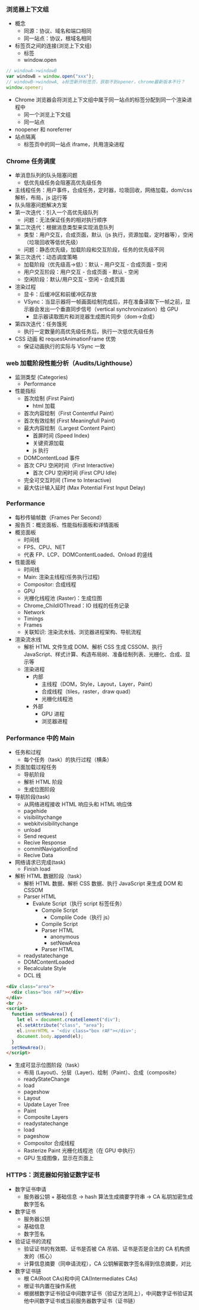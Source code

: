### 浏览器上下文组

- 概念
  - 同源：协议、域名和端口相同
  - 同一站点：协议，根域名相同
- 标签页之间的连接(浏览上下文组)
  - <a>标签
  - window.open

```javascript
// windowA->windowB
var windowB = window.open("xxx");
// windowB->windowA, a标签新开标签页，获取不到opener，chrome最新版本不行？
window.opener;
```

- Chrome 浏览器会将浏览上下文组中属于同一站点的标签分配到同一个渲染进程中
  - 同一个浏览上下文组
  - 同一站点
- noopener 和 noreferrer
- 站点隔离
  - 标签页中的同一站点 iframe，共用渲染进程

### Chrome 任务调度

- 单消息队列的队头阻塞问题
  - 低优先级任务会阻塞高优先级任务
- 主线程任务：用户事件，合成任务，定时器，垃圾回收，网络加载，dom/css 解析，布局，js 运行等
- 队头阻塞问题解决方案
- 第一次迭代：引入一个高优先级队列
  - 问题：无法保证任务的相对执行顺序
- 第二次迭代：根据消息类型来实现消息队列
  - 类型：用户交互，合成页面，默认（js 执行，资源加载，定时器等），空闲（垃圾回收等低优先级）
  - 问题：静态优先级，加载阶段和交互阶段，任务的优先级不同
- 第三次迭代：动态调度策略
  - 加载阶段（优先级高->低）：默认 - 用户交互 - 合成页面 - 空闲
  - 用户交互阶段：用户交互 - 合成页面 - 默认 - 空闲
  - 空闲阶段：默认/用户交互 - 空闲 - 合成页面
- 渲染过程
  - 显卡：后缓冲区和前缓冲区存放
  - VSync：当显示器将一帧画面绘制完成后，并在准备读取下一帧之前，显示器会发出一个垂直同步信号（vertical synchronization）给 GPU
    - 显示器读取图片和浏览器生成图片同步（dom->合成）
- 第四次迭代：任务饿死
  - 执行一定数量的高优先级任务后，执行一次低优先级任务
- CSS 动画 和 requestAnimationFrame 优势
  - 保证动画执行的实际与 VSync 一致

### web 加载阶段性能分析（Audits/Lighthouse）

- 监测类型 (Categories)
  - Performance
- 性能指标
  - 首次绘制 (First Paint)
    - html 加载
  - 首次内容绘制（First Contentful Paint）
  - 首次有效绘制 (First Meaningfull Paint)
  - 最大内容绘制（Largest Content Paint）
    - 首屏时间 (Speed Index)
    - 关键资源加载
    - js 执行
  - DOMContentLoad 事件
  - 首次 CPU 空闲时间（First Interactive）
    - 首次 CPU 空闲时间 (First CPU Idle)
  - 完全可交互时间 (Time to Interactive)
  - 最大估计输入延时 (Max Potential First Input Delay)

### Performance

- 每秒传输帧数（Frames Per Second）
- 报告页：概览面板、性能指标面板和详情面板
- 概览面板
  - 时间线
  - FPS、CPU、NET
  - 代表 FP、LCP、DOMContentLoaded、Onload 的竖线
- 性能面板
  - 时间线
  - Main: 渲染主线程(任务执行过程)
  - Compositor: 合成线程
  - GPU
  - 光栅化线程池 (Raster)：生成位图
  - Chrome_ChildIOThread：IO 线程的任务记录
  - Network
  - Timings
  - Frames
  - 关联知识: 渲染流水线、浏览器进程架构、导航流程
- 渲染流水线
  - 解析 HTML 文件生成 DOM、解析 CSS 生成 CSSOM、执行 JavaScript、样式计算、构造布局树、准备绘制列表、光栅化、合成、显示等
  - 渲染进程
    - 内部
      - 主线程（DOM，Style，Layout，Layer，Paint）
      - 合成线程（tiles，raster，draw quad）
      - 光栅化线程池
    - 外部
      - GPU 进程
      - 浏览器进程

### Performance 中的 Main

- 任务和过程
  - 每个任务（task）的执行过程（横条）
- 页面加载过程任务
  - 导航阶段
  - 解析 HTML 阶段
  - 生成位图阶段
- 导航阶段(task)
  - 从网络进程接收 HTML 响应头和 HTML 响应体
  - pagehide
  - visibilitychange
  - webkitvisibilitychange
  - unload
  - Send request
  - Recive Response
  - commitNavigationEnd
  - Recive Data
- 网络请求已完成(task)
  - Finish load
- 解析 HTML 数据阶段（task）
  - 解析 HTML 数据、解析 CSS 数据、执行 JavaScript 来生成 DOM 和 CSSOM
  - Parser HTML
    - Evalute Script（执行 script 标签任务）
      - Compile Script
        - Complile Code（执行 js）
      - Compile Script
      - Parser HTML
        - anonymous
        - setNewArea
      - Parser HTML
  - readystatechange
  - DOMContentLoaded
  - Recalculate Style
  - DCL 线

```html
<div class="area">
  <div class="box rAF"></div>
</div>
<br />
<script>
  function setNewArea() {
    let el = document.createElement("div");
    el.setAttribute("class", "area");
    el.innerHTML = '<div class="box rAF"></div>';
    document.body.append(el);
  }
  setNewArea();
</script>
```

- 生成可显示位图阶段（task）
  - 布局 (Layout)、分层（Layer)、绘制（Paint）、合成（composite）
  - readyStateChange
  - load
  - pageshow
  - Layout
  - Update Layer Tree
  - Paint
  - Composite Layers
  - readystatechange
  - load
  - pageshow
  - Compositor 合成线程
  - Rasterize Paint 光栅化线程池（在 GPU 中执行）
  - GPU 生成图像，显示在页面上

### HTTPS：浏览器如何验证数字证书

- 数字证书申请
  - 服务器公钥 + 基础信息 -> hash 算法生成摘要字符串 -> CA 私钥加密生成数字签名
- 数字证书
  - 服务器公钥
  - 基础信息
  - 数字签名
- 验证证书的流程
  - 验证证书的有效期、证书是否被 CA 吊销、证书是否是合法的 CA 机构颁发的（核心）
  - 计算信息摘要（同申请流程），CA 公钥解密数字签名得到信息摘要，对比
- 数字证书链
  - 根 CA(Root CAs)和中间 CA(Intermediates CAs)
  - 根证书内置在操作系统
  - 根据根数字证书验证中间数字证书（验证方法同上），中间数字证书验证其他中间数字证书或当前服务器数字证书（证书链）
